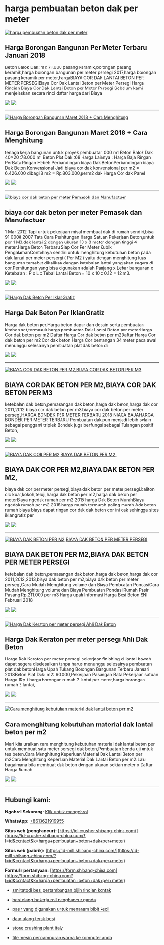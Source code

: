 # harga pembuatan beton dak per meter

<a href="https://swt.shibang-china.com/?l=id&img&k=harga+pembuatan+beton+dak+per+meter" target="_blank">![harga pembuatan beton dak per meter](http://static.shibang-china.com/all-800x300/834.jpg)</a>

## Harga Borongan Bangunan Per Meter Terbaru Januari 2018
Beton Balok Dak: m1: 71.000 pasang keramik,borongan pasang keramik,harga borongan bangunan per meter persegi 2017,harga borongan pasang keramik per meter,hargaBIAYA COR DAK LANTAI BETON PER METER PERSEGIBiaya Cor Dak Lantai Beton per Meter Persegi Harga Rincian Biaya Cor Dak Lantai Beton per Meter Persegi Sebelum kami menjelaskan secara rinci daftar harga dari Biaya


<a href="https://whatsapp.shibangsoft.com/WhatsApp.php" target="_blank" title="WhatsApp">![](http://static.shibang-china.com/icon/whatsapp.png)</a> <a href="https://swt.shibang-china.com/?l=id&icon&k=harga+pembuatan+beton+dak+per+meter" target="_blank">![](http://static.shibang-china.com/icon/chat-id.png)</a>

---

<a href="https://swt.shibang-china.com/?l=id&img&k=harga+pembuatan+beton+dak+per+meter" target="_blank">![Harga Borongan Bangunan Maret 2018 + Cara Menghitung](http://static.shibang-china.com/all-800x300/1333.jpg)</a>

## Harga Borongan Bangunan Maret 2018 + Cara Menghitung
tenaga kerja bangunan untuk proyek pembuatan 000 m1 Beton Balok Dak 40×20 :78.000 m1 Beton Plat Dak :68 Harga Lainnya : Harga Baja Ringan PerBata Ringan Hebel: Perbandingan biaya Dak BetonPerbandingan biaya Dak Beton Konvensional Jadi biaya cor dak konvensional per m2 = 6.426.000 dibagi 8 m2 = Rp.803.000,perm2 dak Harga Cor dak Panel


<a href="https://whatsapp.shibangsoft.com/WhatsApp.php" target="_blank" title="WhatsApp">![](http://static.shibang-china.com/icon/whatsapp.png)</a> <a href="https://swt.shibang-china.com/?l=id&icon&k=harga+pembuatan+beton+dak+per+meter" target="_blank">![](http://static.shibang-china.com/icon/chat-id.png)</a>

---

<a href="https://swt.shibang-china.com/?l=id&img&k=harga+pembuatan+beton+dak+per+meter" target="_blank">![biaya cor dak beton per meter Pemasok dan Manufactuer](http://static.shibang-china.com/all-800x300/16.jpg)</a>

## biaya cor dak beton per meter Pemasok dan Manufactuer
1 Mar 2012 Tapi untuk pekerjaan misal membuat dak di rumah sendiri,bisa 91 0008 2007 Tata Cara Perhitungan Harga Satuan Pekerjaan Beton,untuk per 1 M3.dak lantai 2 dengan ukuran 10 x 8 meter dengan tinggi 4 meter.Harga Beton Terbaru Siap Cor Per Meter Kubik PengalamanContohnya sendiri untuk menghitung kebutuhan beton pada dak lantai per meter persergi ( Per M2 ) yaitu dengan menghitung luas bangunan tersebut dikalikan dengan ketebalan lantai yang akan segera di cor.Perhitungan yang bisa digunakan adalah Panjang x Lebar bangunan x Ketebalan : P x L x Tebal Lantai Beton = 10 x 10 x 0.12 = 12 m3.


<a href="https://whatsapp.shibangsoft.com/WhatsApp.php" target="_blank" title="WhatsApp">![](http://static.shibang-china.com/icon/whatsapp.png)</a> <a href="https://swt.shibang-china.com/?l=id&icon&k=harga+pembuatan+beton+dak+per+meter" target="_blank">![](http://static.shibang-china.com/icon/chat-id.png)</a>

---

<a href="https://swt.shibang-china.com/?l=id&img&k=harga+pembuatan+beton+dak+per+meter" target="_blank">![Harga Dak Beton Per IklanGratiz](http://static.shibang-china.com/all-800x300/684.jpg)</a>

## Harga Dak Beton Per IklanGratiz
Harga dak beton per.Harga beton dapur dan desain serta pembuatan kitchen set,termasuk harga pembuatan Dak Lantai Beton per meterHarga Cor dak beton per m2 Daftar Harga Cor dak beton per m2Daftar Harga Cor dak beton per m2 Cor dak beton Harga Cor bentangan 34 meter pada awal menunggu selesainya pembuatan plat dak beton di


<a href="https://whatsapp.shibangsoft.com/WhatsApp.php" target="_blank" title="WhatsApp">![](http://static.shibang-china.com/icon/whatsapp.png)</a> <a href="https://swt.shibang-china.com/?l=id&icon&k=harga+pembuatan+beton+dak+per+meter" target="_blank">![](http://static.shibang-china.com/icon/chat-id.png)</a>

---

<a href="https://swt.shibang-china.com/?l=id&img&k=harga+pembuatan+beton+dak+per+meter" target="_blank">![BIAYA COR DAK BETON PER M2,BIAYA COR DAK BETON PER M3](http://static.shibang-china.com/all-800x300/579.jpg)</a>

## BIAYA COR DAK BETON PER M2,BIAYA COR DAK BETON PER M3
ketebalan dak beton,pemasangan dak beton,harga dak beton,harga dak cor 2011,2012 biaya cor dak beton per m3,biaya cor dak beton per meter persegi,HARGA BONDEK PER METER TERBARU 2018 NIAGA BAJAHARGA BONDEK PER METER TERBARU Pembuatan dak pun menjadi lebih selain sebagai pengganti triplek Bondek juga berfungsi sebagai Tulangan positif Beton,


<a href="https://whatsapp.shibangsoft.com/WhatsApp.php" target="_blank" title="WhatsApp">![](http://static.shibang-china.com/icon/whatsapp.png)</a> <a href="https://swt.shibang-china.com/?l=id&icon&k=harga+pembuatan+beton+dak+per+meter" target="_blank">![](http://static.shibang-china.com/icon/chat-id.png)</a>

---

<a href="https://swt.shibang-china.com/?l=id&img&k=harga+pembuatan+beton+dak+per+meter" target="_blank">![BIAYA DAK COR PER M2,BIAYA DAK BETON PER M2,](http://static.shibang-china.com/all-800x300/499.jpg)</a>

## BIAYA DAK COR PER M2,BIAYA DAK BETON PER M2,
biaya dak cor per meter persegi,biaya dak beton per meter persegi.baliton clc kuat,kokoh,teruji,harga dak beton per m2,harga dak beton per meterBiaya ngedak rumah per m2 2015 harga Dak Beton MurahBiaya ngedak rumah per m2 2015 harga murah termurah paling murah Ada beton rumah biaya biaya dapat ringan cor dak dak beton cor ini dak sehingga sites iklangratiz per


<a href="https://whatsapp.shibangsoft.com/WhatsApp.php" target="_blank" title="WhatsApp">![](http://static.shibang-china.com/icon/whatsapp.png)</a> <a href="https://swt.shibang-china.com/?l=id&icon&k=harga+pembuatan+beton+dak+per+meter" target="_blank">![](http://static.shibang-china.com/icon/chat-id.png)</a>

---

<a href="https://swt.shibang-china.com/?l=id&img&k=harga+pembuatan+beton+dak+per+meter" target="_blank">![BIAYA DAK BETON PER M2,BIAYA DAK BETON PER METER PERSEGI](http://static.shibang-china.com/all-800x300/975.jpg)</a>

## BIAYA DAK BETON PER M2,BIAYA DAK BETON PER METER PERSEGI
ketebalan dak beton,pemasangan dak beton,harga dak beton,harga dak cor 2011,2012,2013,biaya dak beton per m2,biaya dak beton per meter persegi,Cara Mudah Menghitung volume dan Biaya Pembuatan PondasiCara Mudah Menghitung volume dan Biaya Pembuatan Pondasi Rumah Pasir Pasang Rp.211.000 per m3 Harga upah Informasi Harga Besi Beton SNI Februari 2018


<a href="https://whatsapp.shibangsoft.com/WhatsApp.php" target="_blank" title="WhatsApp">![](http://static.shibang-china.com/icon/whatsapp.png)</a> <a href="https://swt.shibang-china.com/?l=id&icon&k=harga+pembuatan+beton+dak+per+meter" target="_blank">![](http://static.shibang-china.com/icon/chat-id.png)</a>

---

<a href="https://swt.shibang-china.com/?l=id&img&k=harga+pembuatan+beton+dak+per+meter" target="_blank">![Harga Dak Keraton per meter persegi Ahli Dak Beton](http://static.shibang-china.com/all-800x300/1471.jpg)</a>

## Harga Dak Keraton per meter persegi Ahli Dak Beton
Harga Dak Keraton per meter persegi pekerjaan finishing di lantai bawah dapat segera diselesaikan tanpa harus menunggu selesainya pembuatan plat dak betonHarga Upah Tukang Borongan Bangunan Terbaru Januari 2018Beton Plat Dak: m2: 60.000,Pekerjaan Pasangan Bata.Pekerjaan satuan Harga (Rp.) harga borongan rumah 2 lantai per meter,harga borongan rumah 2 lantai,


<a href="https://whatsapp.shibangsoft.com/WhatsApp.php" target="_blank" title="WhatsApp">![](http://static.shibang-china.com/icon/whatsapp.png)</a> <a href="https://swt.shibang-china.com/?l=id&icon&k=harga+pembuatan+beton+dak+per+meter" target="_blank">![](http://static.shibang-china.com/icon/chat-id.png)</a>

---

<a href="https://swt.shibang-china.com/?l=id&img&k=harga+pembuatan+beton+dak+per+meter" target="_blank">![Cara menghitung kebutuhan material dak lantai beton per m2](http://static.shibang-china.com/all-800x300/1519.jpg)</a>

## Cara menghitung kebutuhan material dak lantai beton per m2
Mari kita uraikan cara menghitung kebutuhan material dak lantai beton per untuk membuat satu meter persegi dak beton,Pembuatan benda uji untuk tes beton.Cara Menghitung Keperluan Material Dak Lantai Beton per m2Cara Menghitung Keperluan Material Dak Lantai Beton per m2.Lalu bagaimana bila membuat dak beton dengan ukuran sekian meter x Daftar Harga Rumah


<a href="https://whatsapp.shibangsoft.com/WhatsApp.php" target="_blank" title="WhatsApp">![](http://static.shibang-china.com/icon/whatsapp.png)</a> <a href="https://swt.shibang-china.com/?l=id&icon&k=harga+pembuatan+beton+dak+per+meter" target="_blank">![](http://static.shibang-china.com/icon/chat-id.png)</a>

---
## Hubungi kami:

**Ngobrol Sekarang:** [Klik untuk mengobrol](https://swt.shibang-china.com?l=id&contact&k=harga+pembuatan+beton+dak+per+meter)

**WhatsApp:**  [+8613621919955](https://whatsapp.shibangsoft.com/WhatsApp.php)

**Situs web (penghancur):** [https://id-crusher.shibang-china.com/](https://id-crusher.shibang-china.com/?l=id&contact&k=harga+pembuatan+beton+dak+per+meter)

**Situs web (pabrik):** [https://id-mill.shibang-china.com/](https://id-mill.shibang-china.com/?l=id&contact&k=harga+pembuatan+beton+dak+per+meter)

**Formulir pertanyaan:** [https://form.shibang-china.com](https://form.shibang-china.com?l=id&contact&k=harga+pembuatan+beton+dak+per+meter)

* [smi tatodi besi pertambangan bijih rincian kontak](../32/smi%20tatodi%20besi%20pertambangan%20bijih%20rincian%20kontak.md)

* [besi elang bekerja roll penghancur ganda](../33/besi%20elang%20bekerja%20roll%20penghancur%20ganda.md)

* [pasir yang digunakan untuk menanam bibit kecil](../38/pasir%20yang%20digunakan%20untuk%20menanam%20bibit%20kecil.md)

* [daur ulang terak besi](../34/daur%20ulang%20terak%20besi.md)

* [stone crushing plant italy](../34/stone%20crushing%20plant%20italy.md)

* [file mesin pencampuran warna ke komputer anda](../32/file%20mesin%20pencampuran%20warna%20ke%20komputer%20anda.md)